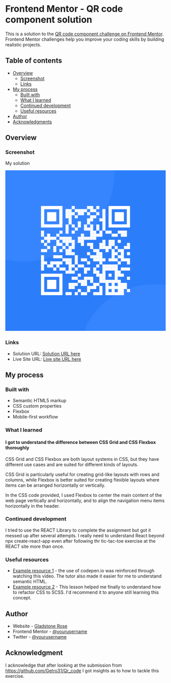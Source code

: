 # Frontend Mentor - QR code component solution

This is a solution to the [QR code component challenge on Frontend Mentor](https://www.frontendmentor.io/challenges/qr-code-component-iux_sIO_H). Frontend Mentor challenges help you improve your coding skills by building realistic projects. 

## Table of contents

- [Overview](#overview)
  - [Screenshot](#screenshot)
  - [Links](#links)
- [My process](#my-process)
  - [Built with](#built-with)
  - [What I learned](#what-i-learned)
  - [Continued development](#continued-development)
  - [Useful resources](#useful-resources)
- [Author](#author)
- [Acknowledgments](#acknowledgments)


## Overview

### Screenshot

My solution

![WEB](./image/image-qr-code.png)


### Links

- Solution URL: [Solution URL here](https://github.com/gladstone28/rose-qr-code/tree/main)
- Live Site URL: [Live site URL here](https://gladstone28.github.io/rose-qr-code/)

## My process

### Built with

- Semantic HTML5 markup
- CSS custom properties
- Flexbox
- Mobile-first workflow

### What I learned

#### I got to understand the difference between CSS Grid and CSS Flexbox thoroughly


CSS Grid and CSS Flexbox are both layout systems in CSS, but they have different use cases and are suited for different kinds of layouts.

CSS Grid is particularly useful for creating grid-like layouts with rows and columns, while Flexbox is better suited for creating flexible layouts where items can be arranged horizontally or vertically.

In the CSS code  provided, I used Flexbox to center the main content of the web page vertically and horizontally, and to align the navigation menu items horizontally in the header.


### Continued development

I tried to use the REACT Library to complete the assignment but got it messed up after several attempts. I really need to understand React beyond npx create-react-app  even after following thr tic-tac-toe
exercise at the REACT site more than once.

### Useful resources

- [Example resource 1](https://www.youtube.com/watch?v=Yf5K0XgXrRs) - the use of codepen.io was reinforced through watching this video. The tutor also made it easier for me to understand semantic HTML.
- [Example resource 2](https://www.codecademy.com/courses/learn-sass/projects/refactor-scss-1) - This lesson helped me finally to understand how to refactor CSS to SCSS. I'd recommend it to anyone still learning this concept.

## Author

- Website - [Gladstone Rose](https://gladstonerose.tech)
- Frontend Mentor - [@yourusername](https://www.frontendmentor.io/profile/gladstone28)
- Twitter - [@yourusername](https://www.twitter.com/gladdyus)


## Acknowledgment

I acknowledge that after looking at the submission from https://github.com/Getro31/Qr_code I got insights as to how to tackle this exercise.


